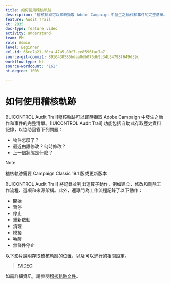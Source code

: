 ```yaml
---
title: 如何使用稽核軌跡
description: '稽核軌跡可以即時擷取 Adobe Campaign 中發生之動作和事件的完整清單。 '
feature: Audit Trail
kt: 2835
doc-type: feature video
activity: understand
team: PM
role: Admin
level: Beginner
exl-id: 66ce7a21-f0ca-47a5-80f7-ee8596fac7a7
source-git-commit: 8910430585bdaa0db076db9c34b34798f649d39c
workflow-type: ht
source-wordcount: '161'
ht-degree: 100%

---
```


# 如何使用稽核軌跡

[!UICONTROL Audit Trail]稽核軌跡可以即時擷取 Adobe Campaign 中發生之動作和事件的完整清單。[!UICONTROL Audit Trail] 功能包括自助式存取歷史資料記錄，以協助回答下列問題：

* 物件怎麼了？
* 最近由誰修改？何時修改？
* 上一個狀態是什麼？

>[!NOTE]
>
>稽核軌跡需要 Campaign Classic 19.1 版或更新版本

[!UICONTROL Audit Trail] 將記錄並列出運算子動作，例如建立、修改和刪除工作流程、選項和來源架構。此外，還專門為工作流程記錄了以下動作：

* 開始
* 暫停
* 停止
* 重新啟動
* 清理
* 模擬
* 喚醒
* 無條件停止

以下影片說明存取稽核軌跡的位置，以及可以進行的相關設定。

>[!VIDEO](https://video.tv.adobe.com/v/27425?quality=12)

如需詳細資訊，請參閱[稽核軌跡文件](https://experienceleague.adobe.com/docs/campaign-classic/using/monitoring-campaign-classic/production-procedures/audit-trail.html?lang=zh-Hant)。

